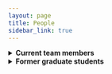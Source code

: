 ```yaml
---
layout: page
title: People
sidebar_link: true
---
```


<details>
<summary><strong>Current team members</strong></summary>
<ul>
<li><span style="font-size: 100%;">Qin Xinran, Master degree candidate, 2020 &#8212;</span></li>
<li><span style="font-size: 100%;">Liu Baoling, Master degree candidate, 2019 &#8212;</span></li>
<li><span style="font-size: 100%;">Chen Zhuojie, Master degree candidate, 2019 &#8212;</span></li>
<li><span style="font-size: 100%;">Qin Kunkun, Master degree candidate, 2019 &#8212;</span></li>
<li><span style="font-size: 100%;">Chen Mingqin, Master degree candidate, 2019 &#8212;</span></li>
<li><span style="font-size: 100%;">Yang Jieting, Master degree candidate, 2018 &#8212;</span></li>
<li><span style="font-size: 100%;">Lin Peikang, Master degree candidate, 2018 &#8212;</span></li>
<li><span style="font-size: 100%;">Deng Shijie, Master degree candidate, 2018 &#8212;</span></li>
<li><span style="font-size: 100%;">Teng Huan, Master degree candidate, 2017 &#8212;</span></li>
<li><span style="font-size: 100%;">Chen Yixin, Master degree candidate, 2017 &#8212;</span></li>
</ul>
</details>
<details>
<summary><strong>Former graduate students</strong></summary>
<ul>
<li><span style="font-size: 100%;">Liu Tao, M.Eng., 2019 &#8212;</span></li>
</ul>
</details>